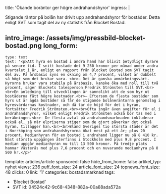 title: 'Ökande boräntor ger högre andrahandshyror'
ingress: |
  <p>Stigande räntor på bolån har drivit upp andrahandshyror för bostäder. Detta enligt SVT som tagit del av ny statistik från Blocket Bostad.
  </p>
  
intro_image: /assets/img/pressbild-blocket-bostad.png
long_form:
  -
    type: text
    text: '<p>Att hyra en bostad i andra hand har blivit betydligt dyrare på senare tid. I snitt kostade det 9 250 kronor per månad under andra kvartalet i år, enligt en rapport från Blocket Bostad som SVT tagit del av. På årsbasis syns en ökning om 4,7 procent, vilket är dubbelt så högt som det brukar vara. <br>– Det är ganska anmärkningsvärt. Hyrorna brukar vara stabila på årsbasis, kanske öka med noll till två procent, säger Blockets talesperson Fredrik Strömsten till SVT.<br><br>En anledning till utvecklingen är sannolikt att de som hyr ut bostäderna fått högre kostnader.<br>– Eftersom de flesta bostäder som hyrs ut är ägda bostäder så får de stigande bolåneräntorna genomslag i hyresvärdarnas kostnader, och då tar de höjd för det i hyran, fortsätter Fredrik Strömsten.<br><br>Ofta ingår även avgifter för el i andrahandshyror, vilket enligt Fredrik Strömsten också bör tas med i beräkningen.<br>– De flesta avtal på andrahandsmarknaden inkluderar också el, så när elpriserna stiger som de gjort påverkar det också hyran, tillägger han.<br><br>Bland Sveriges tio största städer är det i Norrköping som andrahandshyrorna ökat mest på ett år; plus 20 procent. Medianhyran för en bostad i andrahand ligger nu på 8 410 kr. Näst största uppgången återfinns i Stockholm med plus 9,8 procent. I median uppgår medianhyran nu till 13 500 kronor. På tredje plats hamnar Västerås med plus 7,6 procent och en nuvarande medianhyra på 8 500 kr.</p>'
template: articles/article
sponsored: false
hide_from_home: false
artikel_typ: nyhet
views: 236
puff_font_size: 24
article_font_size: 24
topnews_font_size: 48
clicks: 0
link: '1'
categories: bostadsmarknad
tags:
  - 'Blocket Bostad'
  - SVT
id: 04524c42-9c68-4348-882a-00a88ada572a
